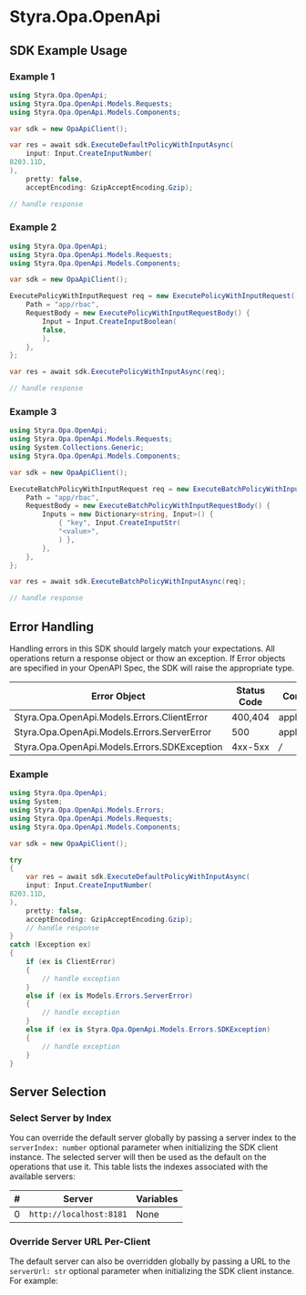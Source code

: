 # Styra.Opa.OpenApi


<!-- Start SDK Example Usage [usage] -->
## SDK Example Usage

### Example 1

```csharp
using Styra.Opa.OpenApi;
using Styra.Opa.OpenApi.Models.Requests;
using Styra.Opa.OpenApi.Models.Components;

var sdk = new OpaApiClient();

var res = await sdk.ExecuteDefaultPolicyWithInputAsync(
    input: Input.CreateInputNumber(
8203.11D,
),
    pretty: false,
    acceptEncoding: GzipAcceptEncoding.Gzip);

// handle response
```

### Example 2

```csharp
using Styra.Opa.OpenApi;
using Styra.Opa.OpenApi.Models.Requests;
using Styra.Opa.OpenApi.Models.Components;

var sdk = new OpaApiClient();

ExecutePolicyWithInputRequest req = new ExecutePolicyWithInputRequest() {
    Path = "app/rbac",
    RequestBody = new ExecutePolicyWithInputRequestBody() {
        Input = Input.CreateInputBoolean(
        false,
        ),
    },
};

var res = await sdk.ExecutePolicyWithInputAsync(req);

// handle response
```

### Example 3

```csharp
using Styra.Opa.OpenApi;
using Styra.Opa.OpenApi.Models.Requests;
using System.Collections.Generic;
using Styra.Opa.OpenApi.Models.Components;

var sdk = new OpaApiClient();

ExecuteBatchPolicyWithInputRequest req = new ExecuteBatchPolicyWithInputRequest() {
    Path = "app/rbac",
    RequestBody = new ExecuteBatchPolicyWithInputRequestBody() {
        Inputs = new Dictionary<string, Input>() {
            { "key", Input.CreateInputStr(
            "<value>",
            ) },
        },
    },
};

var res = await sdk.ExecuteBatchPolicyWithInputAsync(req);

// handle response
```
<!-- End SDK Example Usage [usage] -->

<!-- Start Error Handling [errors] -->
## Error Handling

Handling errors in this SDK should largely match your expectations.  All operations return a response object or thow an exception.  If Error objects are specified in your OpenAPI Spec, the SDK will raise the appropriate type.

| Error Object                                 | Status Code                                  | Content Type                                 |
| -------------------------------------------- | -------------------------------------------- | -------------------------------------------- |
| Styra.Opa.OpenApi.Models.Errors.ClientError  | 400,404                                      | application/json                             |
| Styra.Opa.OpenApi.Models.Errors.ServerError  | 500                                          | application/json                             |
| Styra.Opa.OpenApi.Models.Errors.SDKException | 4xx-5xx                                      | */*                                          |

### Example

```csharp
using Styra.Opa.OpenApi;
using System;
using Styra.Opa.OpenApi.Models.Errors;
using Styra.Opa.OpenApi.Models.Requests;
using Styra.Opa.OpenApi.Models.Components;

var sdk = new OpaApiClient();

try
{
    var res = await sdk.ExecuteDefaultPolicyWithInputAsync(
    input: Input.CreateInputNumber(
8203.11D,
),
    pretty: false,
    acceptEncoding: GzipAcceptEncoding.Gzip);
    // handle response
}
catch (Exception ex)
{
    if (ex is ClientError)
    {
        // handle exception
    }
    else if (ex is Models.Errors.ServerError)
    {
        // handle exception
    }
    else if (ex is Styra.Opa.OpenApi.Models.Errors.SDKException)
    {
        // handle exception
    }
}

```
<!-- End Error Handling [errors] -->

<!-- Start Server Selection [server] -->
## Server Selection

### Select Server by Index

You can override the default server globally by passing a server index to the `serverIndex: number` optional parameter when initializing the SDK client instance. The selected server will then be used as the default on the operations that use it. This table lists the indexes associated with the available servers:

| # | Server | Variables |
| - | ------ | --------- |
| 0 | `http://localhost:8181` | None |




### Override Server URL Per-Client

The default server can also be overridden globally by passing a URL to the `serverUrl: str` optional parameter when initializing the SDK client instance. For example:
<!-- End Server Selection [server] -->

<!-- Placeholder for Future Speakeasy SDK Sections -->